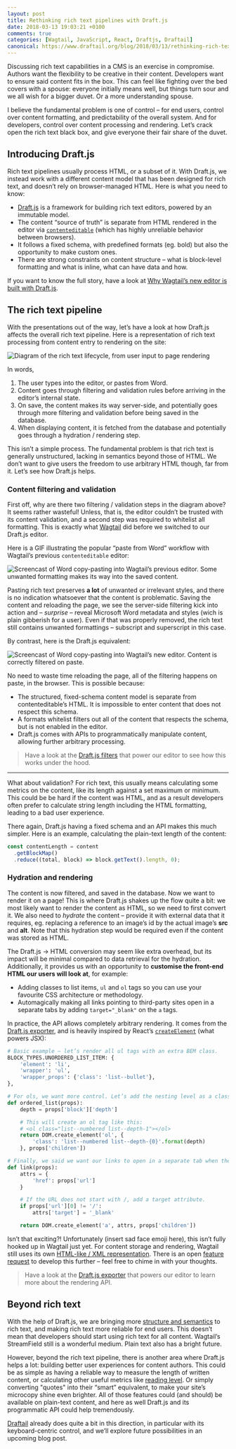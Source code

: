 ```yaml
---
layout: post
title: Rethinking rich text pipelines with Draft.js
date: 2018-03-13 19:03:21 +0100
comments: true
categories: [Wagtail, JavaScript, React, Draftjs, Draftail]
canonical: https://www.draftail.org/blog/2018/03/13/rethinking-rich-text-pipelines-with-draft-js
---
```


Discussing rich text capabilities in a CMS is an exercise in compromise. Authors want the flexibility to be creative in their content. Developers want to ensure said content fits in the box. This can feel like fighting over the bed covers with a spouse: everyone initially means well, but things turn sour and we all wish for a bigger duvet. Or a more understanding spouse.

I believe the fundamental problem is one of control – for end users, control over content formatting, and predictability of the overall system. And for developers, control over content processing and rendering. Let’s crack open the rich text black box, and give everyone their fair share of the duvet.

<!-- more -->

## Introducing Draft.js

Rich text pipelines usually process HTML, or a subset of it. With Draft.js, we instead work with a different content model that has been designed for rich text, and doesn’t rely on browser-managed HTML. Here is what you need to know:

* [Draft.js](https://draftjs.org/) is a framework for building rich text editors, powered by an immutable model.
* The content “source of truth” is separate from HTML rendered in the editor via [`contenteditable`](https://developer.mozilla.org/en-US/docs/Web/Guide/HTML/Editable_content) (which has highly unreliable behavior between browsers).
* It follows a fixed schema, with predefined formats (eg. bold) but also the opportunity to make custom ones.
* There are strong constraints on content structure – what is block-level formatting and what is inline, what can have data and how.

If you want to know the full story, have a look at [Why Wagtail’s new editor is built with Draft.js](https://www.draftail.org/blog/2018/03/05/why-wagtail-new-editor-is-built-with-draft-js).

## The rich text pipeline

With the presentations out of the way, let’s have a look at how Draft.js affects the overall rich text pipeline. Here is a representation of rich text processing from content entry to rendering on the site:

![Diagram of the rich text lifecycle, from user input to page rendering](/images/rich-text-lifecycle-v1.png)

In words,

1. The user types into the editor, or pastes from Word.
2. Content goes through filtering and validation rules before arriving in the editor’s internal state.
3. On save, the content makes its way server-side, and potentially goes through more filtering and validation before being saved in the database.
4. When displaying content, it is fetched from the database and potentially goes through a hydration / rendering step.

This isn’t a simple process. The fundamental problem is that rich text is generally unstructured, lacking in semantics beyond those of HTML. We don’t want to give users the freedom to use arbitrary HTML though, far from it. Let’s see how Draft.js helps.

### Content filtering and validation

First off, why are there two filtering / validation steps in the diagram above? It seems rather wasteful! Unless, that is, the editor couldn’t be trusted with its content validation, and a second step was required to whitelist all formatting. This is exactly what [Wagtail](https://github.com/wagtail/wagtail) did before we switched to our Draft.js editor.

Here is a GIF illustrating the popular “paste from Word” workflow with Wagtail’s previous `contenteditable` editor:

![Screencast of Word copy-pasting into Wagtail’s previous editor. Some unwanted formatting makes its way into the saved content.](/images/hallo-paste-from-word.gif)

Pasting rich text preserves **a lot** of unwanted or irrelevant styles, and there is no indication whatsoever that the content is problematic. Saving the content and reloading the page, we see the server-side filtering kick into action and – _surprise_ – reveal Microsoft Word metadata and styles (wich is plain gibberish for a user). Even if that was properly removed, the rich text still contains unwanted formattings – subscript and superscript in this case.

By contrast, here is the Draft.js equivalent:

![Screencast of Word copy-pasting into Wagtail’s new editor. Content is correctly filtered on paste.](/images/draftail-paste-from-word.gif)

No need to waste time reloading the page, all of the filtering happens on paste, in the browser. This is possible because:

* The structured, fixed-schema content model is separate from contenteditable’s HTML. It is impossible to enter content that does not respect this schema.
* A formats whitelist filters out all of the content that respects the schema, but is not enabled in the editor.
* Draft.js comes with APIs to programmatically manipulate content, allowing further arbitrary processing.

> Have a look at the [Draft.js filters](https://github.com/thibaudcolas/draftjs-filters) that power our editor to see how this works under the hood.

---

What about validation? For rich text, this usually means calculating some metrics on the content, like its length against a set maximum or minimum. This could be be hard if the content was HTML, and as a result developers often prefer to calculate string length including the HTML formatting, leading to a bad user experience.

There again, Draft.js having a fixed schema and an API makes this much simpler. Here is an example, calculating the plain-text length of the content:

```javascript
const contentLength = content
  .getBlockMap()
  .reduce((total, block) => block.getText().length, 0);
```

### Hydration and rendering

The content is now filtered, and saved in the database. Now we want to render it on a page! This is where Draft.js shakes up the flow quite a bit: we most likely want to render the content as HTML, so we need to first convert it. We also need to _hydrate_ the content – provide it with external data that it requires, eg. replacing a reference to an image’s id by the actual image’s **src** and **alt**. Note that this hydration step would be required even if the content was stored as HTML.

The Draft.js -> HTML conversion may seem like extra overhead, but its impact will be minimal compared to data retrieval for the hydration. Additionally, it provides us with an opportunity to **customise the front-end HTML our users will look at**, for example:

* Adding classes to list items, `ul` and `ol` tags so you can use your favourite CSS architecture or methodology.
* Automagically making all links pointing to third-party sites open in a separate tabs by adding `target="_blank"` on the `a` tags.

In practice, the API allows completely arbitrary rendering. It comes from the [Draft.js exporter](https://github.com/springload/draftjs_exporter), and is heavily inspired by React’s [`createElement`](https://facebook.github.io/react/docs/top-level-api.html#react.createelement) (what powers JSX):

```python
# Basic example – let’s render all ul tags with an extra BEM class.
BLOCK_TYPES.UNORDERED_LIST_ITEM: {
    'element': 'li',
    'wrapper': 'ul',
    'wrapper_props': {'class': 'list--bullet'},
},

# For ols, we want more control. Let’s add the nesting level as a class.
def ordered_list(props):
    depth = props['block']['depth']

    # This will create an ol tag like this:
    # <ol class="list--numbered list--depth-1"></ol>
    return DOM.create_element('ol', {
        'class': 'list--numbered list--depth-{0}'.format(depth)
    }, props['children'])

# Finally, we said we want our links to open in a separate tab when they point at external sites. Easy!
def link(props):
    attrs = {
        'href': props['url']
    }

    # If the URL does not start with /, add a target attribute.
    if props['url'][0] != '/':
        attrs['target'] = '_blank'

    return DOM.create_element('a', attrs, props['children'])
```

Isn’t that exciting?! Unfortunately (insert sad face emoji here), this isn’t fully hooked up in Wagtail just yet. For content storage and rendering, Wagtail still uses its own [HTML-like / XML representation](https://github.com/thibaudcolas/draftjs_exporter_wagtaildbhtml). There is an open [feature request](https://github.com/wagtail/wagtail/issues/4223) to develop this further – feel free to chime in with your thoughts.

> Have a look at the [Draft.js exporter](https://github.com/springload/draftjs_exporter) that powers our editor to learn more about the rendering API.

## Beyond rich text

With the help of Draft.js, we are bringing more [structure and semantics](https://torchbox.com/blog/rich-text-fields-and-faster-horses/) to rich text, and making rich text more reliable for end users. This doesn’t mean that developers should start using rich text for all content. Wagtail’s StreamField still is a wonderful medium. Plain text also has a bright future.

However, beyond the rich text pipeline, there is another area where Draft.js helps a lot: building better user experiences for content authors. This could be as simple as having a reliable way to measure the length of written content, or calculating other useful metrics like [reading level](https://github.com/vixdigital/wagtail-readinglevel). Or simply converting "quotes" into their “smart” equivalent, to make your site’s microcopy shine even brighter. All of those features could (and should) be available on plain-text content, and here as well Draft.js and its programmatic API could help tremendously.

[Draftail](https://www.draftail.org/) already does quite a bit in this direction, in particular with its keyboard-centric control, and we’ll explore future possibilities in an upcoming blog post.
